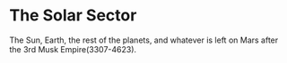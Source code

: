 # The Solar Sector
The Sun, Earth, the rest of the planets, and whatever is left on Mars after the 3rd Musk Empire(3307-4623).